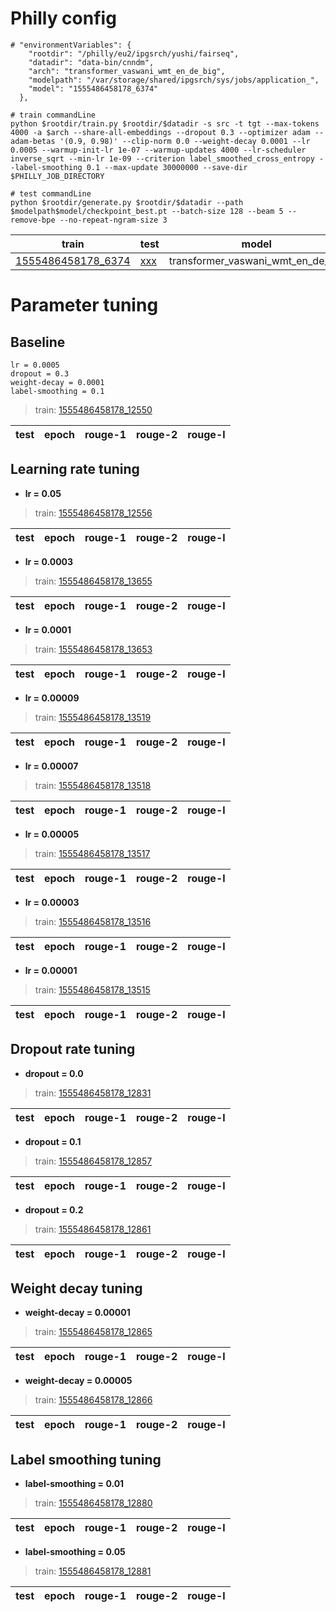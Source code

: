 # Philly config

```
# "environmentVariables": {
    "rootdir": "/philly/eu2/ipgsrch/yushi/fairseq",
    "datadir": "data-bin/cnndm",
    "arch": "transformer_vaswani_wmt_en_de_big",
    "modelpath": "/var/storage/shared/ipgsrch/sys/jobs/application_",
    "model": "1555486458178_6374"
  },

# train commandLine
python $rootdir/train.py $rootdir/$datadir -s src -t tgt --max-tokens 4000 -a $arch --share-all-embeddings --dropout 0.3 --optimizer adam --adam-betas '(0.9, 0.98)' --clip-norm 0.0 --weight-decay 0.0001 --lr 0.0005 --warmup-init-lr 1e-07 --warmup-updates 4000 --lr-scheduler inverse_sqrt --min-lr 1e-09 --criterion label_smoothed_cross_entropy --label-smoothing 0.1 --max-update 30000000 --save-dir $PHILLY_JOB_DIRECTORY

# test commandLine
python $rootdir/generate.py $rootdir/$datadir --path $modelpath$model/checkpoint_best.pt --batch-size 128 --beam 5 --remove-bpe --no-repeat-ngram-size 3
```
| train | test | model | result |
| --- | --- | --- | --- |
| [1555486458178_6374](https://philly/#/job/eu2/ipgsrch/1555486458178_6374) | [xxx](https://philly/#/job/eu2/ipgsrch/xxx) | transformer_vaswani_wmt_en_de_big | xxx |


# Parameter tuning


## Baseline

```
lr = 0.0005
dropout = 0.3
weight-decay = 0.0001
label-smoothing = 0.1
```
> train: [1555486458178_12550](https://philly/#/job/eu2/ipgsrch/1555486458178_12550)

| test | epoch | rouge-1 | rouge-2 | rouge-l | 
| --- | --- | --- | --- | --- |


## Learning rate tuning

* **lr = 0.05**
> train: [1555486458178_12556](https://philly/#/job/eu2/ipgsrch/1555486458178_12556)

| test | epoch | rouge-1 | rouge-2 | rouge-l | 
| --- | --- | --- | --- | --- |

* **lr = 0.0003**
> train: [1555486458178_13655](https://philly/#/job/eu2/ipgsrch/1555486458178_13655)

| test | epoch | rouge-1 | rouge-2 | rouge-l | 
| --- | --- | --- | --- | --- |

* **lr = 0.0001**
> train: [1555486458178_13653](https://philly/#/job/eu2/ipgsrch/1555486458178_13653)

| test | epoch | rouge-1 | rouge-2 | rouge-l | 
| --- | --- | --- | --- | --- |

* **lr = 0.00009**
> train: [1555486458178_13519](https://philly/#/job/eu2/ipgsrch/1555486458178_13519)

| test | epoch | rouge-1 | rouge-2 | rouge-l | 
| --- | --- | --- | --- | --- |

* **lr = 0.00007**
> train: [1555486458178_13518](https://philly/#/job/eu2/ipgsrch/1555486458178_13518)

| test | epoch | rouge-1 | rouge-2 | rouge-l | 
| --- | --- | --- | --- | --- |

* **lr = 0.00005**
> train: [1555486458178_13517](https://philly/#/job/eu2/ipgsrch/1555486458178_13517)

| test | epoch | rouge-1 | rouge-2 | rouge-l | 
| --- | --- | --- | --- | --- |

* **lr = 0.00003**
> train: [1555486458178_13516](https://philly/#/job/eu2/ipgsrch/1555486458178_13516)

| test | epoch | rouge-1 | rouge-2 | rouge-l | 
| --- | --- | --- | --- | --- |

* **lr = 0.00001**
> train: [1555486458178_13515](https://philly/#/job/eu2/ipgsrch/1555486458178_13515)

| test | epoch | rouge-1 | rouge-2 | rouge-l | 
| --- | --- | --- | --- | --- |


## Dropout rate tuning

* **dropout = 0.0**
> train: [1555486458178_12831](https://philly/#/job/eu2/ipgsrch/1555486458178_12831)

| test | epoch | rouge-1 | rouge-2 | rouge-l | 
| --- | --- | --- | --- | --- |

* **dropout = 0.1**
> train: [1555486458178_12857](https://philly/#/job/eu2/ipgsrch/1555486458178_12857)

| test | epoch | rouge-1 | rouge-2 | rouge-l | 
| --- | --- | --- | --- | --- |

* **dropout = 0.2**
> train: [1555486458178_12861](https://philly/#/job/eu2/ipgsrch/1555486458178_12861)

| test | epoch | rouge-1 | rouge-2 | rouge-l | 
| --- | --- | --- | --- | --- |


## Weight decay tuning

* **weight-decay = 0.00001**
> train: [1555486458178_12865](https://philly/#/job/eu2/ipgsrch/1555486458178_12865)

| test | epoch | rouge-1 | rouge-2 | rouge-l | 
| --- | --- | --- | --- | --- |

* **weight-decay = 0.00005**
> train: [1555486458178_12866](https://philly/#/job/eu2/ipgsrch/1555486458178_12866)

| test | epoch | rouge-1 | rouge-2 | rouge-l | 
| --- | --- | --- | --- | --- |


## Label smoothing tuning

* **label-smoothing = 0.01**
> train: [1555486458178_12880](https://philly/#/job/eu2/ipgsrch/1555486458178_12880)

| test | epoch | rouge-1 | rouge-2 | rouge-l | 
| --- | --- | --- | --- | --- |

* **label-smoothing = 0.05**
> train: [1555486458178_12881](https://philly/#/job/eu2/ipgsrch/1555486458178_12881)

| test | epoch | rouge-1 | rouge-2 | rouge-l | 
| --- | --- | --- | --- | --- |



